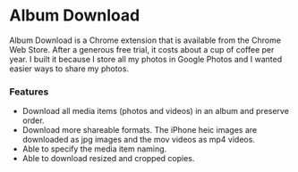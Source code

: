 # Album Download

Album Download is a Chrome extension that is available from the Chrome Web Store. After a generous free trial, it costs about a cup of coffee per year. I built it because I store all my photos in Google Photos and I wanted easier ways to share my photos.

### Features
- Download all media items (photos and videos) in an album and preserve order.
- Download more shareable formats. The iPhone heic images are downloaded as jpg images and the mov videos as mp4 videos.
- Able to specify the media item naming.
- Able to download resized and cropped copies.